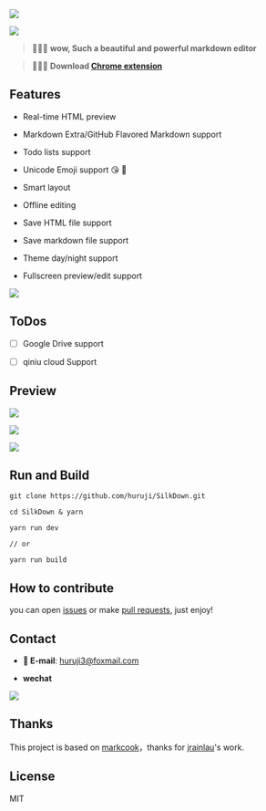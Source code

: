 
![](https://raw.githubusercontent.com/huruji/SilkDown/master/img/logo.png)

![](http://oiwfsj4xe.bkt.clouddn.com/slogan.png)


> :lollipop::lollipop::lollipop: **wow, Such a beautiful and powerful markdown editor**


> :gem::gem::gem: **Download [Chrome extension]()**


## Features

- Real-time HTML preview

- Markdown Extra/GitHub Flavored Markdown support 

- Todo lists support

- Unicode Emoji support :kissing_heart: :dart:

- Smart layout

- Offline editing

- Save HTML file support

- Save markdown file support

- Theme day/night support

- Fullscreen preview/edit support

![](https://www.google.com/drive/static/images/drive/logo-drive.png
)

## ToDos

- [ ] Google Drive support 

- [ ] qiniu cloud Support 

## Preview

![](http://oiwfsj4xe.bkt.clouddn.com/shoot1.png)

![](http://oiwfsj4xe.bkt.clouddn.com/shoot2.png)

![](http://oiwfsj4xe.bkt.clouddn.com/shoot3.png)

## Run and Build

```shell
git clone https://github.com/huruji/SilkDown.git

cd SilkDown & yarn

yarn run dev

// or

yarn run build
```

## How to contribute

you can open [issues](https://github.com/huruji/SilkDown/issues/new) or make [pull requests](https://github.com/huruji/SilkDown/pulls), just enjoy!

## Contact
- **:e-mail: E-mail**: huruji3@foxmail.com

- **wechat**

![](http://oiwfsj4xe.bkt.clouddn.com/wechat.png)

## Thanks
This project is based on [markcook](https://github.com/jrainlau/markcook)，thanks for [jrainlau](https://github.com/jrainlau)'s work.

## License
MIT